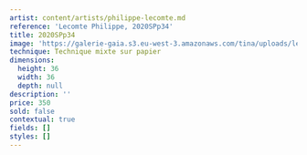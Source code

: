 ```yaml
---
artist: content/artists/philippe-lecomte.md
reference: 'Lecomte Philippe, 2020SPp34'
title: 2020SPp34
image: 'https://galerie-gaia.s3.eu-west-3.amazonaws.com/tina/uploads/lecomte-philippe/Philippe Lecomte - 2020_34 - 36x36.jpg'
technique: Technique mixte sur papier
dimensions:
  height: 36
  width: 36
  depth: null
description: ''
price: 350
sold: false
contextual: true
fields: []
styles: []
---
```


